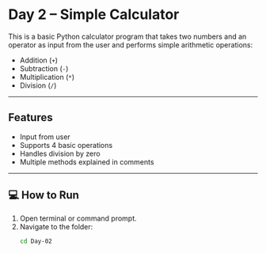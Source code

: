 # Day 2 – Simple Calculator 

This is a basic Python calculator program that takes two numbers and an operator as input from the user and performs simple arithmetic operations:

- Addition (`+`)
- Subtraction (`-`)
- Multiplication (`*`)
- Division (`/`)

---

##  Features

- Input from user
- Supports 4 basic operations
- Handles division by zero
- Multiple methods explained in comments

---

## 💻 How to Run

1. Open terminal or command prompt.
2. Navigate to the folder:
   ```bash
   cd Day-02
